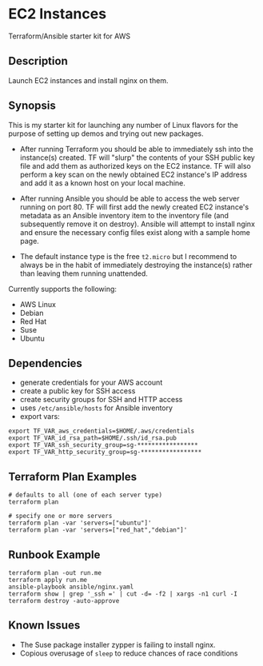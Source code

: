 EC2 Instances
=================
Terraform/Ansible starter kit for AWS

Description
-----------
Launch EC2 instances and install nginx on them.

Synopsis
--------
This is my starter kit for launching any number of Linux flavors for the purpose of setting up demos and trying out new packages.

* After running Terraform you should be able to immediately ssh into the instance(s) created. TF will "slurp" the contents of your SSH public key file and add them as authorized keys on the EC2 instance. TF will also perform a key scan on the newly obtained EC2 instance's IP address and add it as a known host on your local machine.

* After running Ansible you should be able to access the web server running on port 80. TF will first add the newly created EC2 instance's metadata as an Ansible inventory item to the inventory file (and subsequently remove it on destroy). Ansible will attempt to install nginx and ensure the necessary config files exist along with a sample home page.

* The default instance type is the free `t2.micro` but I recommend to always be in the habit of immediately destroying the instance(s) rather than leaving them running unattended.

Currently supports the following:
  * AWS Linux
  * Debian
  * Red Hat
  * Suse
  * Ubuntu

Dependencies
--------
* generate credentials for your AWS account
* create a public key for SSH access
* create security groups for SSH and HTTP access
* uses `/etc/ansible/hosts` for Ansible inventory
* export vars:

```
export TF_VAR_aws_credentials=$HOME/.aws/credentials
export TF_VAR_id_rsa_path=$HOME/.ssh/id_rsa.pub
export TF_VAR_ssh_security_group=sg-*****************
export TF_VAR_http_security_group=sg-*****************
```

Terraform Plan Examples
-----------------------
```
# defaults to all (one of each server type)
terraform plan

# specify one or more servers
terraform plan -var 'servers=["ubuntu"]'
terraform plan -var 'servers=["red_hat","debian"]'
```

Runbook Example 
---------------
```
terraform plan -out run.me
terraform apply run.me
ansible-playbook ansible/nginx.yaml
terraform show | grep '_ssh =' | cut -d= -f2 | xargs -n1 curl -I
terraform destroy -auto-approve
```

Known Issues
------------
* The Suse package installer zypper is failing to install nginx.
* Copious overusage of `sleep` to reduce chances of race conditions 
